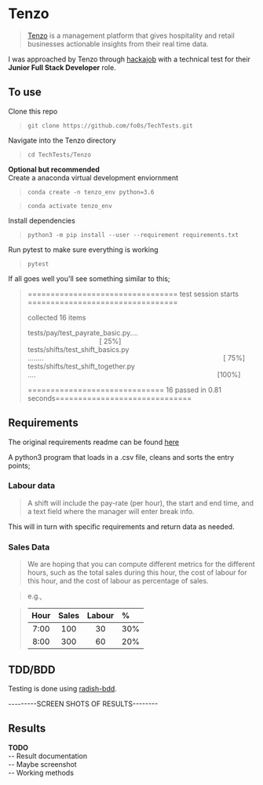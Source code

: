# Tenzo

> [Tenzo](https://www.gotenzo.com/) is a management platform that gives hospitality and retail businesses actionable insights from their real time data.

I was approached by Tenzo through [hackajob](https://app.hackajob.co/) with a technical test for their **Junior Full Stack Developer** role.

## To use

Clone this repo  
> `git clone https://github.com/fo0s/TechTests.git`

Navigate into the Tenzo directory  
> `cd TechTests/Tenzo`

**Optional but recommended**  
Create a anaconda virtual development enviornment
> `conda create -n tenzo_env python=3.6`  

> `conda activate tenzo_env`

Install dependencies  
> `python3 -m pip install --user --requirement requirements.txt`  

Run pytest to make sure everything is working
> `pytest`

If all goes well you'll see something similar to this;

>================================= test session starts =================================  
>  
>collected 16 items 
>  
>  
>tests/pay/test_payrate_basic.py....&nbsp;&nbsp;&nbsp;&nbsp;&nbsp;&nbsp;&nbsp;&nbsp;&nbsp;&nbsp;&nbsp;&nbsp;&nbsp;&nbsp;&nbsp;&nbsp;&nbsp;&nbsp;&nbsp;&nbsp;&nbsp;&nbsp;&nbsp;&nbsp;&nbsp;&nbsp;&nbsp;&nbsp;&nbsp;&nbsp;&nbsp;&nbsp;&nbsp;&nbsp;&nbsp;&nbsp;&nbsp;&nbsp;&nbsp;&nbsp;&nbsp;&nbsp;&nbsp;&nbsp;&nbsp;&nbsp;&nbsp;&nbsp;&nbsp;&nbsp;&nbsp;&nbsp;&nbsp;&nbsp;&nbsp;&nbsp;&nbsp;&nbsp;&nbsp;&nbsp;&nbsp;&nbsp;&nbsp;&nbsp;&nbsp;&nbsp;&nbsp;&nbsp;&nbsp;&nbsp;&nbsp;&nbsp;&nbsp;&nbsp;&nbsp;&nbsp;&nbsp;&nbsp;&nbsp;&nbsp;&nbsp;&nbsp;&nbsp;&nbsp;&nbsp;&nbsp;&nbsp;&nbsp;&nbsp;&nbsp;&nbsp;&nbsp;&nbsp;&nbsp;&nbsp;&nbsp;&nbsp;[ 25%]  
>tests/shifts/test_shift_basics.py ........&nbsp;&nbsp;&nbsp;&nbsp;&nbsp;&nbsp;&nbsp;&nbsp;&nbsp;&nbsp;&nbsp;&nbsp;&nbsp;&nbsp;&nbsp;&nbsp;&nbsp;&nbsp;&nbsp;&nbsp;&nbsp;&nbsp;&nbsp;&nbsp;&nbsp;&nbsp;&nbsp;&nbsp;&nbsp;&nbsp;&nbsp;&nbsp;&nbsp;&nbsp;&nbsp;&nbsp;&nbsp;&nbsp;&nbsp;&nbsp;&nbsp;&nbsp;&nbsp;&nbsp;&nbsp;&nbsp;&nbsp;&nbsp;&nbsp;&nbsp;&nbsp;&nbsp;&nbsp;&nbsp;&nbsp;&nbsp;&nbsp;&nbsp;&nbsp;&nbsp;&nbsp;&nbsp;&nbsp;&nbsp;&nbsp;&nbsp;&nbsp;&nbsp;&nbsp;&nbsp;&nbsp;&nbsp;&nbsp;&nbsp;&nbsp;&nbsp;&nbsp;&nbsp;&nbsp;&nbsp;&nbsp;&nbsp;&nbsp;&nbsp;&nbsp;&nbsp;&nbsp;&nbsp;&nbsp;&nbsp;&nbsp;&nbsp;&nbsp;[ 75%]  
>tests/shifts/test_shift_together.py ....&nbsp;&nbsp;&nbsp;&nbsp;&nbsp;&nbsp;&nbsp;&nbsp;&nbsp;&nbsp;&nbsp;&nbsp;&nbsp;&nbsp;&nbsp;&nbsp;&nbsp;&nbsp;&nbsp;&nbsp;&nbsp;&nbsp;&nbsp;&nbsp;&nbsp;&nbsp;&nbsp;&nbsp;&nbsp;&nbsp;&nbsp;&nbsp;&nbsp;&nbsp;&nbsp;&nbsp;&nbsp;&nbsp;&nbsp;&nbsp;&nbsp;&nbsp;&nbsp;&nbsp;&nbsp;&nbsp;&nbsp;&nbsp;&nbsp;&nbsp;&nbsp;&nbsp;&nbsp;&nbsp;&nbsp;&nbsp;&nbsp;&nbsp;&nbsp;&nbsp;&nbsp;&nbsp;&nbsp;&nbsp;&nbsp;&nbsp;&nbsp;&nbsp;&nbsp;&nbsp;&nbsp;&nbsp;&nbsp;&nbsp;&nbsp;&nbsp;&nbsp;&nbsp;&nbsp;&nbsp;&nbsp;&nbsp;&nbsp;&nbsp;&nbsp;&nbsp;&nbsp;&nbsp;&nbsp;&nbsp;&nbsp;&nbsp;&nbsp;&nbsp;[100%]  
>
>============================== 16 passed in 0.81 seconds==============================

## Requirements

The original requirements readme can be found [here](Instructions/readme.txt)

A python3 program that loads in a .csv file, cleans and sorts the entry points;

### Labour data  
> A shift will include the pay-rate (per hour), the start and end time, and a text field where the manager will enter break info.  

This will in turn with specific requirements and return data as needed.

### Sales Data  
> We are hoping that you can compute different metrics for the different hours,
such as the total sales during this hour, the cost of labour for this hour, and
the cost of labour as percentage of sales.

> e.g.,

> | Hour | Sales | Labour | % |
> |:---: | :---: | :---: | :--- |
>| 7:00 |	100 | 30 | 30% |
> |8:00 |	300 | 60 | 20% |

## TDD/BDD

Testing is done using [radish-bdd](http://radish-bdd.io/#gettingstarted).

---------SCREEN SHOTS OF RESULTS--------

## Results

**TODO**  
-- Result documentation  
-- Maybe screenshot  
-- Working methods
